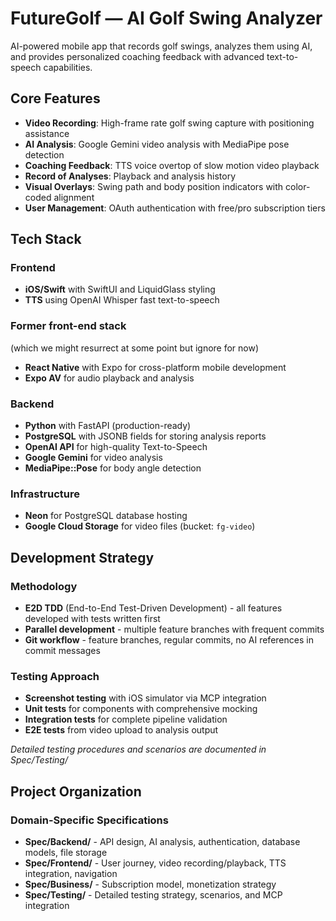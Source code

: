 # FutureGolf — AI Golf Swing Analyzer

AI-powered mobile app that records golf swings, analyzes them using AI, and provides personalized coaching feedback with advanced text-to-speech capabilities.

## Core Features
- **Video Recording**: High-frame rate golf swing capture with positioning assistance
- **AI Analysis**: Google Gemini video analysis with MediaPipe pose detection
- **Coaching Feedback**: TTS voice overtop of slow motion video playback
- **Record of Analyses**: Playback and analysis history
- **Visual Overlays**: Swing path and body position indicators with color-coded alignment
- **User Management**: OAuth authentication with free/pro subscription tiers

## Tech Stack

### Frontend
- **iOS/Swift** with SwiftUI and LiquidGlass styling
- **TTS** using OpenAI Whisper fast text-to-speech


### Former front-end stack 
(which we might resurrect at some point but ignore for now)
- **React Native** with Expo for cross-platform mobile development
- **Expo AV** for audio playback and analysis

### Backend
- **Python** with FastAPI (production-ready)
- **PostgreSQL** with JSONB fields for storing analysis reports
- **OpenAI API** for high-quality Text-to-Speech
- **Google Gemini** for video analysis
- **MediaPipe::Pose** for body angle detection

### Infrastructure
- **Neon** for PostgreSQL database hosting
- **Google Cloud Storage** for video files (bucket: `fg-video`)

## Development Strategy

### Methodology
- **E2D TDD** (End-to-End Test-Driven Development) - all features developed with tests written first
- **Parallel development** - multiple feature branches with frequent commits
- **Git workflow** - feature branches, regular commits, no AI references in commit messages

### Testing Approach
- **Screenshot testing** with iOS simulator via MCP integration
- **Unit tests** for components with comprehensive mocking
- **Integration tests** for complete pipeline validation
- **E2E tests** from video upload to analysis output

*Detailed testing procedures and scenarios are documented in Spec/Testing/*

## Project Organization

### Domain-Specific Specifications
- **Spec/Backend/** - API design, AI analysis, authentication, database models, file storage
- **Spec/Frontend/** - User journey, video recording/playback, TTS integration, navigation
- **Spec/Business/** - Subscription model, monetization strategy
- **Spec/Testing/** - Detailed testing strategy, scenarios, and MCP integration

